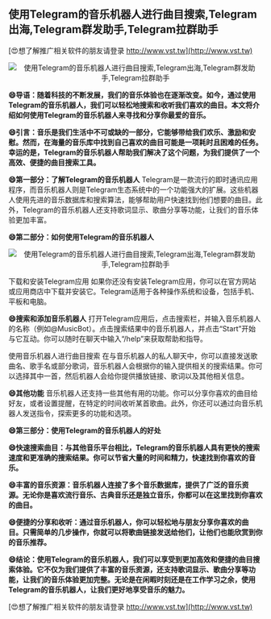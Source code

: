 ## **使用Telegram的音乐机器人进行曲目搜索,Telegram出海,Telegram群发助手,Telegram拉群助手**

[😍想了解推广相关软件的朋友请登录 http://www.vst.tw](http://www.vst.tw)

 <center><img src="https://vst.tw/MP4/tuiguang/png/4.png" alt="使用Telegram的音乐机器人进行曲目搜索,Telegram出海,Telegram群发助手,Telegram拉群助手"></center>

**😄导语：随着科技的不断发展，我们的音乐体验也在逐渐改变。如今，通过使用Telegram的音乐机器人，我们可以轻松地搜索和收听我们喜欢的曲目。本文将介绍如何使用Telegram的音乐机器人来寻找和分享你最爱的音乐。**

**😄引言：音乐是我们生活中不可或缺的一部分，它能够带给我们欢乐、激励和安慰。然而，在海量的音乐库中找到自己喜欢的曲目可能是一项耗时且困难的任务。幸运的是，Telegram的音乐机器人帮助我们解决了这个问题，为我们提供了一个高效、便捷的曲目搜索工具。**

**😄第一部分：了解Telegram的音乐机器人**
Telegram是一款流行的即时通讯应用程序，而音乐机器人则是Telegram生态系统中的一个功能强大的扩展。这些机器人使用先进的音乐数据库和搜索算法，能够帮助用户快速找到他们想要的曲目。此外，Telegram的音乐机器人还支持歌词显示、歌曲分享等功能，让我们的音乐体验更加丰富。

**😄第二部分：如何使用Telegram的音乐机器人**

 <center><img src="https://vst.tw/MP4/tuiguang/png/0.png" alt="使用Telegram的音乐机器人进行曲目搜索,Telegram出海,Telegram群发助手,Telegram拉群助手"></center>

下载和安装Telegram应用
如果你还没有安装Telegram应用，你可以在官方网站或应用商店中下载并安装它。Telegram适用于各种操作系统和设备，包括手机、平板和电脑。

**😄搜索和添加音乐机器人**
打开Telegram应用后，点击搜索栏，并输入音乐机器人的名称（例如@MusicBot）。点击搜索结果中的音乐机器人，并点击“Start”开始与它互动。你可以随时在聊天中输入“/help”来获取帮助和指导。

使用音乐机器人进行曲目搜索
在与音乐机器人的私人聊天中，你可以直接发送歌曲名、歌手名或部分歌词，音乐机器人会根据你的输入提供相关的搜索结果。你可以选择其中一首，然后机器人会给你提供播放链接、歌词以及其他相关信息。

**😄其他功能**
音乐机器人还支持一些其他有用的功能。你可以分享你喜欢的曲目给好友，或者设置提醒，在特定的时间收听某首歌曲。此外，你还可以通过向音乐机器人发送指令，探索更多的功能和选项。

**😄第三部分：使用Telegram的音乐机器人的好处**

**😄快速搜索曲目：与其他音乐平台相比，Telegram的音乐机器人具有更快的搜索速度和更准确的搜索结果。你可以节省大量的时间和精力，快速找到你喜欢的音乐。**

**😄丰富的音乐资源：音乐机器人连接了多个音乐数据库，提供了广泛的音乐资源。无论你是喜欢流行音乐、古典音乐还是独立音乐，你都可以在这里找到你喜欢的曲目。**

**😄便捷的分享和收听：通过音乐机器人，你可以轻松地与朋友分享你喜欢的曲目。只需简单的几步操作，你就可以将歌曲链接发送给他们，让他们也能欣赏到你的音乐推荐。**

**😄结论：使用Telegram的音乐机器人，我们可以享受到更加高效和便捷的曲目搜索体验。它不仅为我们提供了丰富的音乐资源，还支持歌词显示、歌曲分享等功能，让我们的音乐体验更加完整。无论是在闲暇时刻还是在工作学习之余，使用Telegram的音乐机器人，让我们更好地享受音乐的魅力。**

[😍想了解推广相关软件的朋友请登录 http://www.vst.tw](http://www.vst.tw)



